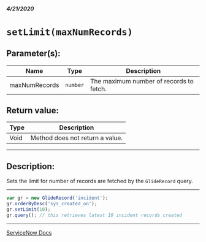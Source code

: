 ##### 4/21/2020
# `setLimit(maxNumRecords)`
## Parameter(s):
| Name | Type | Description |
|---|---|---|
| maxNumRecords | `number` | The maximum number of records to fetch. |

## Return value:
| Type | Description |
|---|---|
| Void | Method does not return a value. |

---

## Description:
Sets the limit for number of records are fetched by the `GlideRecord` query.

---

```js
var gr = new GlideRecord('incident');
gr.orderByDesc('sys_created_on');
gr.setLimit(10);
gr.query(); // this retrieves latest 10 incident records created
```

---

[ServiceNow Docs](https://developer.servicenow.com/dev.do#!/reference/api/newyork/server/no-namespace/c_GlideRecordScopedAPI#r_ScopedGlideRecordSetLimit_Number)